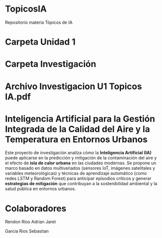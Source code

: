 # TopicosIA
Repositorio materia Tópicos de IA

# Carpeta Unidad 1

# Carpeta Investigación

# Archivo Investigacion U1 Topicos IA.pdf

# Inteligencia Artificial para la Gestión Integrada de la Calidad del Aire y la Temperatura en Entornos Urbanos

Este proyecto de investigación analiza cómo la **Inteligencia Artificial (IA)** puede aplicarse en la predicción y mitigación de la contaminación del aire y el efecto de **isla de calor urbana** en las ciudades modernas. Se propone un marco basado en datos multivariados (sensores IoT, imágenes satelitales y variables meteorológicas) y técnicas de aprendizaje automático (como redes LSTM y Random Forest) para anticipar episodios críticos y generar **estrategias de mitigación** que contribuyan a la sostenibilidad ambiental y la salud pública en entornos urbanos.


# Colaboradores
Rendon Rios Adrian Jaret

Garcia Rios Sebastian
